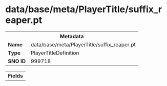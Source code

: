 <h1>data/base/meta/PlayerTitle/suffix_reaper.pt</h1><table><tr><th colspan="100%">Metadata</th></tr><tr><td><b>Name</b></td><td>data/base/meta/PlayerTitle/suffix_reaper.pt</td></tr><tr><td><b>Type</b></td><td>PlayerTitleDefinition</td></tr><tr><td><b>SNO ID</b></td><td>999718</td></tr></table>

<table><tr><th colspan="100%">Fields</th></tr></table>

